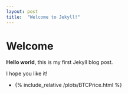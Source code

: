 ```yaml
---
layout: post
title:  "Welcome to Jekyll!"
---
```


# Welcome

**Hello world**, this is my first Jekyll blog post.

I hope you like it!

* {% include_relative /plots/BTCPrice.html %}
